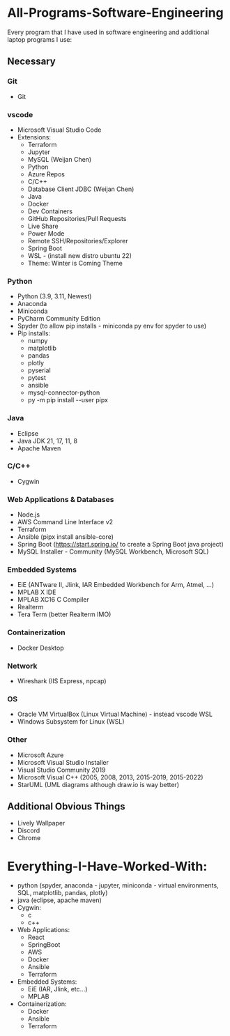# All-Programs-Software-Engineering
Every program that I have used in software engineering and additional laptop programs I use:

## Necessary

### Git
- Git

### vscode
- Microsoft Visual Studio Code
- Extensions:
  - Terraform
  - Jupyter
  - MySQL (Weijan Chen)
  - Python
  - Azure Repos
  - C/C++
  - Database Client JDBC (Weijan Chen)
  - Java
  - Docker
  - Dev Containers
  - GitHub Repositories/Pull Requests
  - Live Share
  - Power Mode
  - Remote SSH/Repositories/Explorer
  - Spring Boot
  - WSL - (install new distro ubuntu 22)
  - Theme: Winter is Coming Theme

### Python
- Python (3.9, 3.11, Newest)
- Anaconda
- Miniconda
- PyCharm Community Edition
- Spyder (to allow pip installs - miniconda py env for spyder to use)
- Pip installs:
  - numpy
  - matplotlib
  - pandas
  - plotly
  - pyserial
  - pytest
  - ansible
  - mysql-connector-python
  - py -m pip install --user pipx

### Java
- Eclipse
- Java JDK 21, 17, 11, 8
- Apache Maven

### C/C++
- Cygwin

### Web Applications & Databases
- Node.js
- AWS Command Line Interface v2
- Terraform
- Ansible (pipx install ansible-core)
- Spring Boot (https://start.spring.io/ to create a Spring Boot java project)
- MySQL Installer - Community (MySQL Workbench, Microsoft SQL)

### Embedded Systems
- EiE (ANTware II, Jlink, IAR Embedded Workbench for Arm, Atmel, ...)
- MPLAB X IDE
- MPLAB XC16 C Compiler
- Realterm
- Tera Term (better Realterm IMO)

### Containerization
- Docker Desktop


### Network
- Wireshark (IIS Express, npcap)

### OS
- Oracle VM VirtualBox (Linux Virtual Machine) - instead vscode WSL
- Windows Subsystem for Linux (WSL)

### Other
- Microsoft Azure
- Microsoft Visual Studio Installer
- Visual Studio Community 2019
- Microsoft Visual C++ (2005, 2008, 2013, 2015-2019, 2015-2022)
- StarUML (UML diagrams although draw.io is way better)

## Additional Obvious Things

- Lively Wallpaper
- Discord
- Chrome

# Everything-I-Have-Worked-With:
- python (spyder, anaconda - jupyter, miniconda - virtual environments, SQL, matplotlib, pandas, plotly)
- java (eclipse, apache maven)
- Cygwin:
  - c
  - c++
- Web Applications:
  - React
  - SpringBoot
  - AWS
  - Docker
  - Ansible
  - Terraform
- Embedded Systems:
  - EiE (IAR, Jlink, etc...)
  - MPLAB
- Containerization:
  - Docker
  - Ansible
  - Terraform

